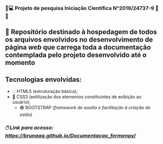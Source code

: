 ###                                                   🔬💻 Projeto de pesquisa Iniciação Científica N°2019/24737-9 🧫🦠
                                                                                        
## 🎯 Repositório destinado à hospedagem de todos os arquivos envolvidos no desenvolvimento de página <i>web</i> que carrega toda a documentação contemplada pelo projeto        desenvolvido até o momento

## Tecnologias envolvidas:
* 💡 HTML5 (estruturação básica);
* 🎨 CSS3 (estilização dos elementos constituintes de exibição ao usuário);
    * 🟣 BOOTSTRAP (<i>framework de auxílio e facilitação à criação de estilo)


### 🖱️ ___Link para acesso:___ https://brunaaq.github.io/Documentacao_fermenpy/
